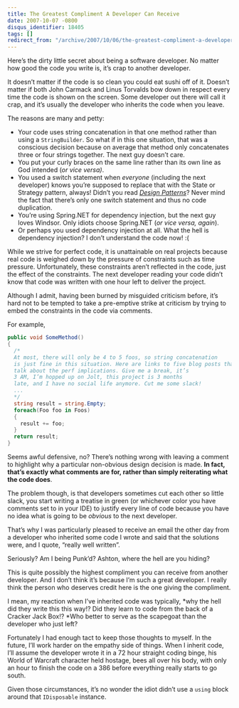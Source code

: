 ```yaml
---
title: The Greatest Compliment A Developer Can Receive
date: 2007-10-07 -0800
disqus_identifier: 18405
tags: []
redirect_from: "/archive/2007/10/06/the-greatest-compliment-a-developer-can-receive.aspx/"
---
```


Here’s the dirty little secret about being a software developer. No
matter how good the code you write is, it’s crap to another developer.

It doesn’t matter if the code is so clean you could eat sushi off of it.
Doesn’t matter if both John Carmack and Linus Torvalds bow down in
respect every time the code is shown on the screen. Some developer out
there will call it crap, and it’s usually the developer who inherits the
code when you leave.

The reasons are many and petty:

-   Your code uses string concatenation in that one method rather than
    using a `StringBuilder`. So what if in this one situation, that was
    a conscious decision because on average that method only
    concatenates three or four strings together. The next guy doesn’t
    care.
-   You put your curly braces on the same line rather than its own line
    as God intended (*or vice versa)*.
-   You used a switch statement when *everyone* (including the next
    developer) knows you’re supposed to replace that with the State or
    Strategy pattern, always! Didn’t you read *[Design
    Patterns](http://www.amazon.com/gp/product/0201633612?ie=UTF8&tag=youvebeenhaac-20&linkCode=as2&camp=1789&creative=9325&creativeASIN=0201633612 "Gang of Four Design Patterns")*?
    Never mind the fact that there’s only one switch statement and thus
    no code duplication.
-   You’re using Spring.NET for dependency injection, but the next guy
    loves Windsor. Only idiots choose Spring.NET (*or vice versa,
    again*).
-   Or perhaps you used dependency injection at all. What the hell is
    dependency injection? I don’t understand the code now! :(

While we strive for perfect code, it is unattainable on real projects
because real code is weighed down by the pressure of constraints such as
time pressure. Unfortunately, these constraints aren’t reflected in the
code, just the effect of the constraints. The next developer reading
your code didn’t know that code was written with one hour left to
deliver the project.

Although I admit, having been burned by misguided criticism before, it’s
hard not to be tempted to take a pre-emptive strike at criticism by
trying to embed the constraints in the code via comments.

For example,

```csharp
public void SomeMethod()
{
  /*
  At most, there will only be 4 to 5 foos, so string concatenation 
  is just fine in this situation. Here are links to five blog posts that 
  talk about the perf implications. Give me a break, it’s 
  3 AM, I’m hopped up on Jolt, this project is 3 months
  late, and I have no social life anymore. Cut me some slack!
  ...
  */
  string result = string.Empty;
  foreach(Foo foo in Foos)
  {
    result += foo;
  }
  return result;
}
```

Seems awful defensive, no? There’s nothing wrong with leaving a comment
to highlight why a particular non-obvious design decision is made. **In
fact, that’s exactly what comments are for, rather than simply
reiterating what the code does**.

The problem though, is that developers sometimes cut each other so
little slack, you start writing a treatise in green (or whichever color
you have comments set to in your IDE) to justify every line of code
because you have no idea what is going to be *obvious* to the next
developer.

That’s why I was particularly pleased to receive an email the other day
from a developer who inherited some code I wrote and said that the
solutions were, and I quote, “really well written”.

Seriously? Am I being Punk’d? Ashton, where the hell are you hiding?

This is quite possibly the highest compliment you can receive from
another developer. And I don’t think it’s because I’m such a great
developer. I really think the person who deserves credit here is the one
giving the compliment.

I mean, my reaction when I’ve inherited code was typically, *why the
hell did they write this this way!? Did they learn to code from the back
of a Cracker Jack Box!? *Who better to serve as the scapegoat than the
developer who just left?

Fortunately I had enough tact to keep those thoughts to myself. In the
future, I’ll work harder on the empathy side of things. When I inherit
code, I’ll assume the developer wrote it in a 72 hour straight coding
binge, his World of Warcraft character held hostage, bees all over his
body, with only an hour to finish the code on a 386 before everything
really starts to go south.

Given those circumstances, it’s no wonder the idiot didn’t use a `using`
block around that `IDisposable` instance.

